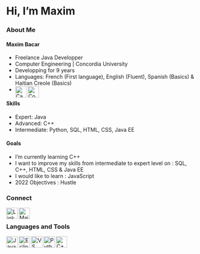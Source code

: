 # Hi, I’m Maxim

### About Me
#### Maxim Bacar
- Freelance Java Developper
- Computer Engineering | Concordia University
- Developping for 9 years
- Languages: French (First language), English (Fluent), Spanish (Basics) & Haitian Creole (Basics)
- <img align="left" alt="Canada" width="30px" src="https://upload.wikimedia.org/wikipedia/commons/e/e7/Drapeau_du_Canada.svg" /> <img align="left" alt="Comoros" width="30px" src="https://upload.wikimedia.org/wikipedia/commons/9/94/Flag_of_the_Comoros.svg" />

#### Skills
- Expert: Java
- Advanced: C++
- Intermediate: Python, SQL, HTML, CSS, Java EE

#### Goals
- I’m currently learning C++
- I want to improve my skills from intermediate to expert level on : SQL, C++, HTML, CSS & Java EE
- I would like to learn : JavaScript
- 2022 Objectives : Hustle




### Connect
[<img align="left" alt="LinkedIn" width="30px" src="https://cdn.jsdelivr.net/npm/simple-icons@v3/icons/linkedin.svg" />][linkedin]
<a href = "mailto: maximbacar@hotmail.ca">
    <img align="left" alt="Mail" width="30px" src="http://simpleicon.com/wp-content/uploads/mail-2.svg" />
</a>


<br>

### Languages and Tools
[<img align="left" alt="Java" width="30px" src="https://www.vectorlogo.zone/logos/java/java-icon.svg"/>](https://www.java.com/fr/)
[<img align="left" alt="Eclipse" width="30px" src="https://upload.wikimedia.org/wikipedia/commons/c/cf/Eclipse-SVG.svg"/>](https://www.eclipse.org/downloads/)
[<img align="left" alt="VS Code" width="30px" src="https://upload.wikimedia.org/wikipedia/commons/9/9a/Visual_Studio_Code_1.35_icon.svg"/>](https://code.visualstudio.com/)
[<img align="left" alt="Python" width="30px" src="https://upload.wikimedia.org/wikipedia/commons/c/c3/Python-logo-notext.svg"/>](https://www.python.org/)
[<img align="left" alt="C++" width="30px" src="https://upload.wikimedia.org/wikipedia/commons/1/18/ISO_C%2B%2B_Logo.svg"/>](https://fr.wikipedia.org/wiki/C%2B%2B#:~:text=C%2B%2B%20est%20un%20langage,objet%20et%20la%20programmation%20g%C3%A9n%C3%A9rique.)





[linkedin]:https://www.linkedin.com/in/maximbacar/
